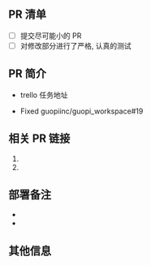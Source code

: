 <!-- 这是提交 PR 时的模板, 根据需要删减, 补充所需信息. -->

## PR 清单
<!-- 阅读代码审阅文档 https://github.com/guopiinc/guopi_workspace/wiki/code_review -->

- [ ] 提交尽可能小的 PR
- [ ] 对修改部分进行了严格, 认真的测试

## PR 简介
<!-- 一句话说明白 -->

* trello 任务地址
<!-- 
Github Issue 地址
因为 issue 在 guopi_workspace 仓库, 需使用 github 支持的格式进行外链. 在 PR 合并 master 时, 会自动关闭链接的 issue
参考 https://help.github.com/en/github/managing-your-work-on-github/linking-a-pull-request-to-an-issue#linking-a-pull-request-to-an-issue-using-a-keyword
语法为: fixed guopiinc/guopi_workspace#ISSUE_NUMBER
-->
* Fixed guopiinc/guopi_workspace#19

## 相关 PR 链接

1. 
1. 

## 部署备注
<!-- 
配置信息的修改, 需提供配置信息. 
数据库表的修改, 需提供相关 MySQL 语句 
-->

* 
* 

## 其他信息

<!-- 其他重要信息, 比如截图等 -->

